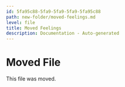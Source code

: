 ```yaml
---
id: 5fa95c88-5fa9-5fa9-5fa9-5fa95c88
path: new-folder/moved-feelings.md
level: file
title: Moved Feelings
description: Documentation - Auto-generated
---
```

# Moved File

This file was moved.